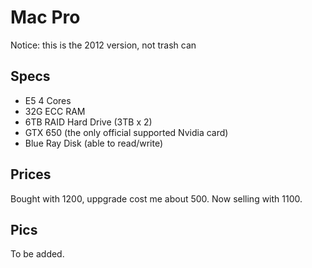 # Mac Pro
Notice: this is the 2012 version, not trash can


## Specs
* E5 4 Cores
* 32G ECC RAM
* 6TB RAID Hard Drive (3TB x 2)
* GTX 650 (the only official supported Nvidia card)
* Blue Ray Disk (able to read/write)

## Prices

Bought with 1200, uppgrade cost me about 500. Now selling with 1100.

## Pics
To be added.
